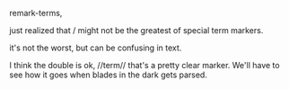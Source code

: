 remark-terms, 

just realized that / might not be the greatest of special term markers. 

it's not the worst, but can be confusing in text. 

I think the double is ok, //term// that's a pretty clear marker. 
We'll have to see how it goes when blades in the dark gets parsed. 
 